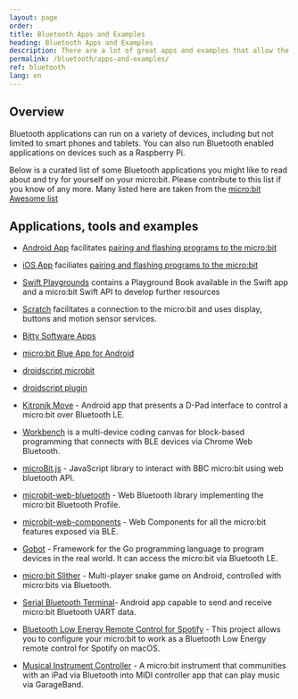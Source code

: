 ```yaml
---
layout: page
order:
title: Bluetooth Apps and Examples
heading: Bluetooth Apps and Examples
description: There are a lot of great apps and examples that allow the micro:bit to talk to a smartphone over BLE
permalink: /bluetooth/apps-and-examples/
ref: bluetooth
lang: en
---
```


## Overview

Bluetooth applications can run on a variety of devices, including but not limited to smart phones and tablets. You can also run Bluetooth enabled applications on devices such as a Raspberry Pi.

Below is a curated list of some Bluetooth applications you might like to read about and try for yourself on your micro:bit. Please contribute to this list if you know of any more. Many listed here are taken from the [micro:bit Awesome list](https://github.com/carlosperate/awesome-microbit)

## Applications, tools and examples

- [Android App](https://play.google.com/store/apps/details?id=com.samsung.microbit) facilitates [pairing and flashing programs to the micro:bit](https://support.microbit.org/en/support/solutions/articles/19000051025-pairing-and-flashing-code-via-bluetooth)

- [iOS App](https://apps.apple.com/gb/app/micro-bit/id1092687276) faciliates [pairing and flashing programs to the micro:bit](https://support.microbit.org/en/support/solutions/articles/19000051025-pairing-and-flashing-code-via-bluetooth)

- [Swift Playgrounds](https://github.com/microbit-foundation/microbit-swift-playgrounds) contains a Playground Book available in the Swift app and a micro:bit Swift API to develop further resources

- [Scratch](https://scratch.mit.edu/microbit) facilitates a connection to the micro:bit and uses display, buttons and motion sensor services.

- [Bitty Software Apps](https://bittysoftware.blogspot.com/p/applications.html)

- [micro:bit Blue App for Android](https://github.com/microbit-foundation/microbit-blue)

- [droidscript microbit](http://www.microbit-js.org/controlling-microbit-with-droidscript/)

- [droidscript plugin](http://www.microbit-js.org/installing-the-microbit-plugin-for-droidscript/)

- [Kitronik Move](https://play.google.com/store/apps/details?id=com.kitronik.blemove) - Android app that presents a D-Pad interface to control a micro:bit over Bluetooth LE.

- [Workbench](https://edu.workbencheducation.com/partners/microbit) is a multi-device coding canvas for block-based programming that connects with BLE devices via Chrome Web Bluetooth.

- [microBit.js](https://github.com/antefact/microBit.js) - JavaScript library to interact with BBC micro:bit using web bluetooth API.

- [microbit-web-bluetooth](https://github.com/thegecko/microbit-web-bluetooth) - Web Bluetooth library implementing the micro:bit Bluetooth Profile.

- [microbit-web-components](https://github.com/thegecko/microbit-web-components) - Web Components for all the micro:bit features exposed via BLE.

- [Gobot](https://gobot.io/documentation/platforms/microbit/) - Framework for the Go programming language to program devices in the real world. It can access the micro:bit via Bluetooth LE.

- [micro:bit Slither](https://github.com/novucs/microbit-slither) - Multi-player snake game on Android, controlled with micro:bits via Bluetooth.

- [Serial Bluetooth Terminal](https://play.google.com/store/apps/details?id=de.kai_morich.serial_bluetooth_terminal)- Android app capable to send and receive micro:bit Bluetooth UART data.

- [Bluetooth Low Energy Remote Control for Spotify](https://www.hackster.io/josejuansanchez/bluetooth-low-energy-remote-control-for-spotify-3438d1) - This project allows you to configure your micro:bit to work as a Bluetooth Low Energy remote control for Spotify on macOS.

- [Musical Instrument Controller](https://phwallen.github.io/microbit-music-controller/) - A micro:bit instrument that communities with an iPad via Bluetooth into MIDI controller app that can play music via GarageBand.
